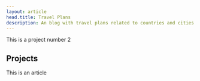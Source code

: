 ```yaml
---
layout: article
head.title: Travel Plans
description: An blog with travel plans related to countries and cities
---
```


This is a project number 2

## Projects

This is an article
